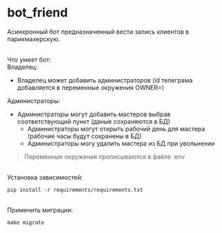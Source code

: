 # bot_friend
Асинхронный бот предназначенный вести запись клиентов в парикмахерскую.

<br/>
Что умеет бот: <br/>
Владелец: <br/>

- Владелец может добавить администраторов (id телеграма добавляется в переменные окружения OWNER=)

Администраторы:
- Администраторы могут добавить мастеров выбрав соответствующий пункт (даные сохраняются в БД)
  * Администраторы могут открыть рабочий день для мастера (рабочие часы будут сохранены в БД)
  * Администраторы могу удалить мастера из БД при увольнении 


>Переменные окружения прописываются в файле .env

<br/>Установка зависимостей: 

```
pip install -r requirements/requirements.txt
```

<br/>Применить миграции: 

```
make migrate
```
